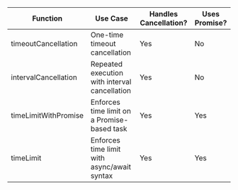 | Function             | Use Case                              | Handles Cancellation? | Uses Promise? |
|----------------------|---------------------------------------|------------------------|---------------|
| timeoutCancellation  | One-time timeout cancellation         | Yes                    | No            |
| intervalCancellation | Repeated execution with interval cancellation | Yes                    | No            |
| timeLimitWithPromise | Enforces time limit on a Promise-based task | Yes                    | Yes           |
| timeLimit            | Enforces time limit with async/await syntax | Yes                    | Yes           |
